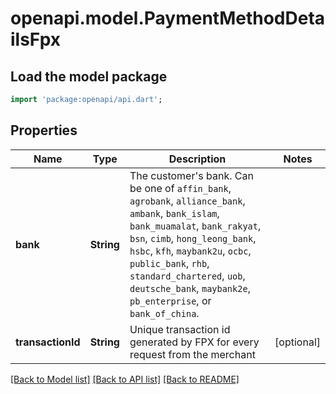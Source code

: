 # openapi.model.PaymentMethodDetailsFpx

## Load the model package
```dart
import 'package:openapi/api.dart';
```

## Properties
Name | Type | Description | Notes
------------ | ------------- | ------------- | -------------
**bank** | **String** | The customer's bank. Can be one of `affin_bank`, `agrobank`, `alliance_bank`, `ambank`, `bank_islam`, `bank_muamalat`, `bank_rakyat`, `bsn`, `cimb`, `hong_leong_bank`, `hsbc`, `kfh`, `maybank2u`, `ocbc`, `public_bank`, `rhb`, `standard_chartered`, `uob`, `deutsche_bank`, `maybank2e`, `pb_enterprise`, or `bank_of_china`. | 
**transactionId** | **String** | Unique transaction id generated by FPX for every request from the merchant | [optional] 

[[Back to Model list]](../README.md#documentation-for-models) [[Back to API list]](../README.md#documentation-for-api-endpoints) [[Back to README]](../README.md)


